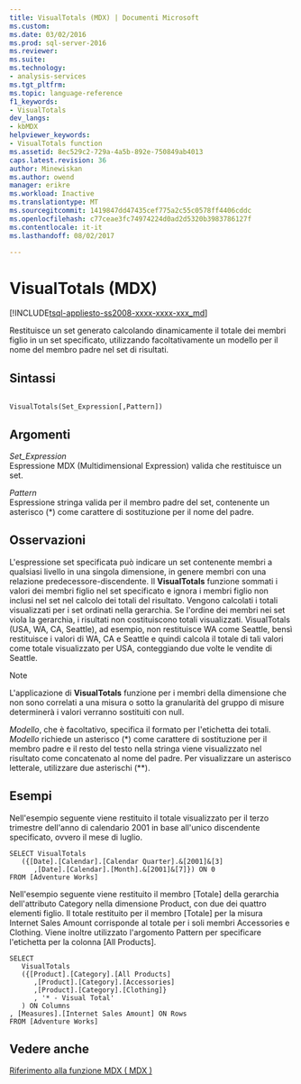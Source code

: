 ```yaml
---
title: VisualTotals (MDX) | Documenti Microsoft
ms.custom: 
ms.date: 03/02/2016
ms.prod: sql-server-2016
ms.reviewer: 
ms.suite: 
ms.technology:
- analysis-services
ms.tgt_pltfrm: 
ms.topic: language-reference
f1_keywords:
- VisualTotals
dev_langs:
- kbMDX
helpviewer_keywords:
- VisualTotals function
ms.assetid: 8ec529c2-729a-4a5b-892e-750849ab4013
caps.latest.revision: 36
author: Minewiskan
ms.author: owend
manager: erikre
ms.workload: Inactive
ms.translationtype: MT
ms.sourcegitcommit: 1419847dd47435cef775a2c55c0578ff4406cddc
ms.openlocfilehash: c77ceae3fc74974224d0ad2d5320b3983786127f
ms.contentlocale: it-it
ms.lasthandoff: 08/02/2017

---
```

# <a name="visualtotals-mdx"></a>VisualTotals (MDX)
[!INCLUDE[tsql-appliesto-ss2008-xxxx-xxxx-xxx_md](../includes/tsql-appliesto-ss2008-xxxx-xxxx-xxx-md.md)]

  Restituisce un set generato calcolando dinamicamente il totale dei membri figlio in un set specificato, utilizzando facoltativamente un modello per il nome del membro padre nel set di risultati.  
  
## <a name="syntax"></a>Sintassi  
  
```  
  
VisualTotals(Set_Expression[,Pattern])  
```  
  
## <a name="arguments"></a>Argomenti  
 *Set_Expression*  
 Espressione MDX (Multidimensional Expression) valida che restituisce un set.  
  
 *Pattern*  
 Espressione stringa valida per il membro padre del set, contenente un asterisco (*) come carattere di sostituzione per il nome del padre.  
  
## <a name="remarks"></a>Osservazioni  
 L'espressione set specificata può indicare un set contenente membri a qualsiasi livello in una singola dimensione, in genere membri con una relazione predecessore-discendente. Il **VisualTotals** funzione sommati i valori dei membri figlio nel set specificato e ignora i membri figlio non inclusi nel set nel calcolo dei totali del risultato. Vengono calcolati i totali visualizzati per i set ordinati nella gerarchia. Se l'ordine dei membri nei set viola la gerarchia, i risultati non costituiscono totali visualizzati. VisualTotals (USA, WA, CA, Seattle), ad esempio, non restituisce WA come Seattle, bensì restituisce i valori di WA, CA e Seattle e quindi calcola il totale di tali valori come totale visualizzato per USA, conteggiando due volte le vendite di Seattle.  
  
> [!NOTE]  
>  L'applicazione di **VisualTotals** funzione per i membri della dimensione che non sono correlati a una misura o sotto la granularità del gruppo di misure determinerà i valori verranno sostituiti con null.  
  
 *Modello*, che è facoltativo, specifica il formato per l'etichetta dei totali. *Modello* richiede un asterisco (*) come carattere di sostituzione per il membro padre e il resto del testo nella stringa viene visualizzato nel risultato come concatenato al nome del padre. Per visualizzare un asterisco letterale, utilizzare due asterischi (\*\*).  
  
## <a name="examples"></a>Esempi  
 Nell'esempio seguente viene restituito il totale visualizzato per il terzo trimestre dell'anno di calendario 2001 in base all'unico discendente specificato, ovvero il mese di luglio.  
  
```  
SELECT VisualTotals  
   ({[Date].[Calendar].[Calendar Quarter].&[2001]&[3]  
      ,[Date].[Calendar].[Month].&[2001]&[7]}) ON 0  
FROM [Adventure Works]  
```  
  
 Nell'esempio seguente viene restituito il membro [Totale] della gerarchia dell'attributo Category nella dimensione Product, con due dei quattro elementi figlio. Il totale restituito per il membro [Totale] per la misura Internet Sales Amount corrisponde al totale per i soli membri Accessories e Clothing. Viene inoltre utilizzato l'argomento Pattern per specificare l'etichetta per la colonna [All Products].  
  
```  
SELECT  
   VisualTotals  
   ({[Product].[Category].[All Products]  
      ,[Product].[Category].[Accessories]  
      ,[Product].[Category].[Clothing]}  
      , '* - Visual Total'  
   ) ON Columns  
, [Measures].[Internet Sales Amount] ON Rows  
FROM [Adventure Works]  
```  
  
## <a name="see-also"></a>Vedere anche  
 [Riferimento alla funzione MDX &#40; MDX &#41;](../mdx/mdx-function-reference-mdx.md)  
  
  

